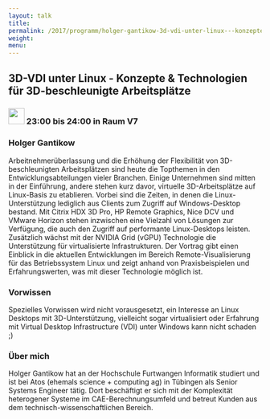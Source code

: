 ```yaml
---
layout: talk
title:
permalink: /2017/programm/holger-gantikow-3d-vdi-unter-linux---konzepte-&-technologien-fuer-3d-beschleunigte-arbeitsplaetze/
weight:
menu:
---
```

## 3D-VDI unter Linux - Konzepte & Technologien für 3D-beschleunigte Arbeitsplätze

### <img height = "32" src="../../../images/talk.svg"> 23:00 bis 24:00 in Raum V7

### Holger Gantikow

Arbeitnehmerüberlassung und die Erhöhung der Flexibilität von 3D-beschleunigten Arbeitsplätzen sind heute die Topthemen in den Entwicklungsabteilungen vieler Branchen. Einige Unternehmen sind mitten in der Einführung, andere stehen kurz davor, virtuelle 3D-Arbeitsplätze auf Linux-Basis zu etablieren.   Vorbei sind die Zeiten, in denen die Linux-Unterstützung lediglich aus Clients zum Zugriff auf Windows-Desktop bestand. Mit Citrix HDX 3D Pro, HP Remote Graphics, Nice DCV und VMware Horizon stehen inzwischen eine Vielzahl von Lösungen zur Verfügung, die auch den Zugriff auf performante Linux-Desktops leisten.  Zusätzlich wächst mit der NVIDIA Grid (vGPU) Technologie die Unterstützung für virtualisierte Infrastrukturen.  Der Vortrag gibt einen Einblick in die aktuellen Entwicklungen im Bereich Remote-Visualisierung für das Betriebssystem Linux und zeigt anhand von Praxisbeispielen und Erfahrungswerten, was mit dieser Technologie möglich ist.

### Vorwissen

Spezielles Vorwissen wird nicht vorausgesetzt, ein Interesse an Linux Desktops mit 3D-Unterstützung, vielleicht sogar virtualisiert oder Erfahrung mit Virtual Desktop Infrastructure (VDI) unter Windows kann nicht schaden ;)

### Über mich

Holger Gantikow hat an der Hochschule Furtwangen Informatik studiert und ist bei Atos (ehemals science + computing ag) in Tübingen als Senior Systems Engineer tätig. Dort beschäftigt er sich mit der Komplexität heterogener Systeme im  CAE-Berechnungsumfeld und betreut Kunden aus dem technisch-wissenschaftlichen Bereich.

